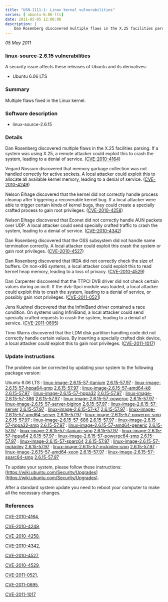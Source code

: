 ```yaml
---
title: "USN-1111-1: Linux kernel vulnerabilities"
series: [ ubuntu-6.06-lts]
date: 2011-05-05 12:00:00
description: |
    Dan Rosenberg discovered multiple flaws in the X.25 facilities parsing. If a system was using X.25, a remote attacker could exploit this to crash the system, leading to a denial of service. ([CVE-2010-4164](http://people.ubuntu.com/~ubuntu-security/cve/CVE-2010-4164))
--- 
```

 
 

*05 May 2011*

### linux-source-2.6.15 vulnerabilities

A security issue affects these releases of Ubuntu and its derivatives:

* Ubuntu 6.06 LTS

### Summary

Multiple flaws fixed in the Linux kernel. 

### Software description

* linux-source-2.6.15 

### Details

Dan Rosenberg discovered multiple flaws in the X.25 facilities parsing. If a system was using X.25, a remote attacker could exploit this to crash the system, leading to a denial of service. ([CVE-2010-4164](http://people.ubuntu.com/~ubuntu-security/cve/CVE-2010-4164))

Vegard Nossum discovered that memory garbage collection was not handled correctly for active sockets. A local attacker could exploit this to allocate all available kernel memory, leading to a denial of service. ([CVE-2010-4249](http://people.ubuntu.com/~ubuntu-security/cve/CVE-2010-4249))

Nelson Elhage discovered that the kernel did not correctly handle process cleanup after triggering a recoverable kernel bug. If a local attacker were able to trigger certain kinds of kernel bugs, they could create a specially crafted process to gain root privileges. ([CVE-2010-4258](http://people.ubuntu.com/~ubuntu-security/cve/CVE-2010-4258))

Nelson Elhage discovered that Econet did not correctly handle AUN packets over UDP. A local attacker could send specially crafted traffic to crash the system, leading to a denial of service. ([CVE-2010-4342](http://people.ubuntu.com/~ubuntu-security/cve/CVE-2010-4342))

Dan Rosenberg discovered that the OSS subsystem did not handle name termination correctly. A local attacker could exploit this crash the system or gain root privileges. ([CVE-2010-4527](http://people.ubuntu.com/~ubuntu-security/cve/CVE-2010-4527))

Dan Rosenberg discovered that IRDA did not correctly check the size of buffers. On non-x86 systems, a local attacker could exploit this to read kernel heap memory, leading to a loss of privacy. ([CVE-2010-4529](http://people.ubuntu.com/~ubuntu-security/cve/CVE-2010-4529))

Dan Carpenter discovered that the TTPCI DVB driver did not check certain values during an ioctl. If the dvb-ttpci module was loaded, a local attacker could exploit this to crash the system, leading to a denial of service, or possibly gain root privileges. ([CVE-2011-0521](http://people.ubuntu.com/~ubuntu-security/cve/CVE-2011-0521))

Jens Kuehnel discovered that the InfiniBand driver contained a race condition. On systems using InfiniBand, a local attacker could send specially crafted requests to crash the system, leading to a denial of service. ([CVE-2011-0695](http://people.ubuntu.com/~ubuntu-security/cve/CVE-2011-0695))

Timo Warns discovered that the LDM disk partition handling code did not correctly handle certain values. By inserting a specially crafted disk device, a local attacker could exploit this to gain root privileges. ([CVE-2011-1017](http://people.ubuntu.com/~ubuntu-security/cve/CVE-2011-1017)) 

### Update instructions

The problem can be corrected by updating your system to the following package version:

Ubuntu 6.06 LTS
 : [linux-image-2.6.15-57-itanium](https://launchpad.net/ubuntu/+source/linux-source-2.6.15) <span> [2.6.15-57.97](https://launchpad.net/ubuntu/+source/linux-source-2.6.15/2.6.15-57.97) </span> 
 : [linux-image-2.6.15-57-hppa64-smp](https://launchpad.net/ubuntu/+source/linux-source-2.6.15) <span> [2.6.15-57.97](https://launchpad.net/ubuntu/+source/linux-source-2.6.15/2.6.15-57.97) </span> 
 : [linux-image-2.6.15-57-amd64-k8](https://launchpad.net/ubuntu/+source/linux-source-2.6.15) <span> [2.6.15-57.97](https://launchpad.net/ubuntu/+source/linux-source-2.6.15/2.6.15-57.97) </span> 
 : [linux-image-2.6.15-57-hppa32](https://launchpad.net/ubuntu/+source/linux-source-2.6.15) <span> [2.6.15-57.97](https://launchpad.net/ubuntu/+source/linux-source-2.6.15/2.6.15-57.97) </span> 
 : [linux-image-2.6.15-57-386](https://launchpad.net/ubuntu/+source/linux-source-2.6.15) <span> [2.6.15-57.97](https://launchpad.net/ubuntu/+source/linux-source-2.6.15/2.6.15-57.97) </span> 
 : [linux-image-2.6.15-57-powerpc](https://launchpad.net/ubuntu/+source/linux-source-2.6.15) <span> [2.6.15-57.97](https://launchpad.net/ubuntu/+source/linux-source-2.6.15/2.6.15-57.97) </span> 
 : [linux-image-2.6.15-57-server-bigiron](https://launchpad.net/ubuntu/+source/linux-source-2.6.15) <span> [2.6.15-57.97](https://launchpad.net/ubuntu/+source/linux-source-2.6.15/2.6.15-57.97) </span> 
 : [linux-image-2.6.15-57-server](https://launchpad.net/ubuntu/+source/linux-source-2.6.15) <span> [2.6.15-57.97](https://launchpad.net/ubuntu/+source/linux-source-2.6.15/2.6.15-57.97) </span> 
 : [linux-image-2.6.15-57-k7](https://launchpad.net/ubuntu/+source/linux-source-2.6.15) <span> [2.6.15-57.97](https://launchpad.net/ubuntu/+source/linux-source-2.6.15/2.6.15-57.97) </span> 
 : [linux-image-2.6.15-57-amd64-server](https://launchpad.net/ubuntu/+source/linux-source-2.6.15) <span> [2.6.15-57.97](https://launchpad.net/ubuntu/+source/linux-source-2.6.15/2.6.15-57.97) </span> 
 : [linux-image-2.6.15-57-powerpc-smp](https://launchpad.net/ubuntu/+source/linux-source-2.6.15) <span> [2.6.15-57.97](https://launchpad.net/ubuntu/+source/linux-source-2.6.15/2.6.15-57.97) </span> 
 : [linux-image-2.6.15-57-686](https://launchpad.net/ubuntu/+source/linux-source-2.6.15) <span> [2.6.15-57.97](https://launchpad.net/ubuntu/+source/linux-source-2.6.15/2.6.15-57.97) </span> 
 : [linux-image-2.6.15-57-hppa32-smp](https://launchpad.net/ubuntu/+source/linux-source-2.6.15) <span> [2.6.15-57.97](https://launchpad.net/ubuntu/+source/linux-source-2.6.15/2.6.15-57.97) </span> 
 : [linux-image-2.6.15-57-amd64-generic](https://launchpad.net/ubuntu/+source/linux-source-2.6.15) <span> [2.6.15-57.97](https://launchpad.net/ubuntu/+source/linux-source-2.6.15/2.6.15-57.97) </span> 
 : [linux-image-2.6.15-57-itanium-smp](https://launchpad.net/ubuntu/+source/linux-source-2.6.15) <span> [2.6.15-57.97](https://launchpad.net/ubuntu/+source/linux-source-2.6.15/2.6.15-57.97) </span> 
 : [linux-image-2.6.15-57-hppa64](https://launchpad.net/ubuntu/+source/linux-source-2.6.15) <span> [2.6.15-57.97](https://launchpad.net/ubuntu/+source/linux-source-2.6.15/2.6.15-57.97) </span> 
 : [linux-image-2.6.15-57-powerpc64-smp](https://launchpad.net/ubuntu/+source/linux-source-2.6.15) <span> [2.6.15-57.97](https://launchpad.net/ubuntu/+source/linux-source-2.6.15/2.6.15-57.97) </span> 
 : [linux-image-2.6.15-57-sparc64](https://launchpad.net/ubuntu/+source/linux-source-2.6.15) <span> [2.6.15-57.97](https://launchpad.net/ubuntu/+source/linux-source-2.6.15/2.6.15-57.97) </span> 
 : [linux-image-2.6.15-57-mckinley](https://launchpad.net/ubuntu/+source/linux-source-2.6.15) <span> [2.6.15-57.97](https://launchpad.net/ubuntu/+source/linux-source-2.6.15/2.6.15-57.97) </span> 
 : [linux-image-2.6.15-57-mckinley-smp](https://launchpad.net/ubuntu/+source/linux-source-2.6.15) <span> [2.6.15-57.97](https://launchpad.net/ubuntu/+source/linux-source-2.6.15/2.6.15-57.97) </span> 
 : [linux-image-2.6.15-57-amd64-xeon](https://launchpad.net/ubuntu/+source/linux-source-2.6.15) <span> [2.6.15-57.97](https://launchpad.net/ubuntu/+source/linux-source-2.6.15/2.6.15-57.97) </span> 
 : [linux-image-2.6.15-57-sparc64-smp](https://launchpad.net/ubuntu/+source/linux-source-2.6.15) <span> [2.6.15-57.97](https://launchpad.net/ubuntu/+source/linux-source-2.6.15/2.6.15-57.97) </span> 

To update your system, please follow these instructions: [https://wiki.ubuntu.com/Security/Upgrades](https://wiki.ubuntu.com/Security/Upgrades).

After a standard system update you need to reboot your computer to make all the necessary changes. 

### References

 
 [CVE-2010-4164](http://people.ubuntu.com/~ubuntu-security/cve/CVE-2010-4164), 

 [CVE-2010-4249](http://people.ubuntu.com/~ubuntu-security/cve/CVE-2010-4249), 

 [CVE-2010-4258](http://people.ubuntu.com/~ubuntu-security/cve/CVE-2010-4258), 

 [CVE-2010-4342](http://people.ubuntu.com/~ubuntu-security/cve/CVE-2010-4342), 

 [CVE-2010-4527](http://people.ubuntu.com/~ubuntu-security/cve/CVE-2010-4527), 

 [CVE-2010-4529](http://people.ubuntu.com/~ubuntu-security/cve/CVE-2010-4529), 

 [CVE-2011-0521](http://people.ubuntu.com/~ubuntu-security/cve/CVE-2011-0521), 

 [CVE-2011-0695](http://people.ubuntu.com/~ubuntu-security/cve/CVE-2011-0695), 

 [CVE-2011-1017](http://people.ubuntu.com/~ubuntu-security/cve/CVE-2011-1017)
 

